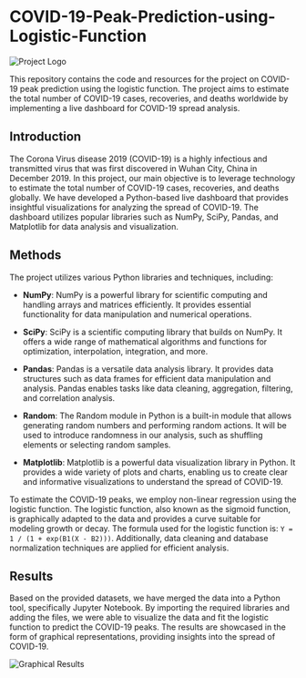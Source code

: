 # COVID-19-Peak-Prediction-using-Logistic-Function

![Project Logo](images/project_logo.png)

This repository contains the code and resources for the project on COVID-19 peak prediction using the logistic function. The project aims to estimate the total number of COVID-19 cases, recoveries, and deaths worldwide by implementing a live dashboard for COVID-19 spread analysis.

## Introduction
The Corona Virus disease 2019 (COVID-19) is a highly infectious and transmitted virus that was first discovered in Wuhan City, China in December 2019. In this project, our main objective is to leverage technology to estimate the total number of COVID-19 cases, recoveries, and deaths globally. We have developed a Python-based live dashboard that provides insightful visualizations for analyzing the spread of COVID-19. The dashboard utilizes popular libraries such as NumPy, SciPy, Pandas, and Matplotlib for data analysis and visualization.

## Methods
The project utilizes various Python libraries and techniques, including:

- **NumPy**: NumPy is a powerful library for scientific computing and handling arrays and matrices efficiently. It provides essential functionality for data manipulation and numerical operations.

- **SciPy**: SciPy is a scientific computing library that builds on NumPy. It offers a wide range of mathematical algorithms and functions for optimization, interpolation, integration, and more.

- **Pandas**: Pandas is a versatile data analysis library. It provides data structures such as data frames for efficient data manipulation and analysis. Pandas enables tasks like data cleaning, aggregation, filtering, and correlation analysis.

- **Random**: The Random module in Python is a built-in module that allows generating random numbers and performing random actions. It will be used to introduce randomness in our analysis, such as shuffling elements or selecting random samples.

- **Matplotlib**: Matplotlib is a powerful data visualization library in Python. It provides a wide variety of plots and charts, enabling us to create clear and informative visualizations to understand the spread of COVID-19.

To estimate the COVID-19 peaks, we employ non-linear regression using the logistic function. The logistic function, also known as the sigmoid function, is graphically adapted to the data and provides a curve suitable for modeling growth or decay. The formula used for the logistic function is: `Y = 1 / (1 + exp(B1(X - B2)))`. Additionally, data cleaning and database normalization techniques are applied for efficient analysis.

## Results
Based on the provided datasets, we have merged the data into a Python tool, specifically Jupyter Notebook. By importing the required libraries and adding the files, we were able to visualize the data and fit the logistic function to predict the COVID-19 peaks. The results are showcased in the form of graphical representations, providing insights into the spread of COVID-19.

![Graphical Results](images/graphical_results.png)



